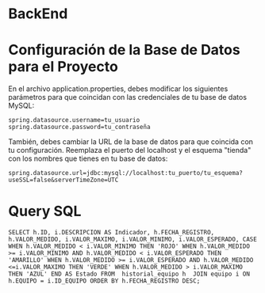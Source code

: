 # BackEnd

# Configuración de la Base de Datos para el Proyecto
En el archivo application.properties, debes modificar los siguientes parámetros para que coincidan con las credenciales de tu base de datos MySQL:
 
 `spring.datasource.username=tu_usuario
  spring.datasource.password=tu_contraseña`

También, debes cambiar la URL de la base de datos para que coincida con tu configuración. Reemplaza el puerto del localhost y el esquema "tienda" con los nombres que tienes en tu base de datos:

 `spring.datasource.url=jdbc:mysql://localhost:tu_puerto/tu_esquema?useSSL=false&serverTimeZone=UTC`

# Query SQL

 `SELECT h.ID, i.DESCRIPCION AS Indicador, h.FECHA_REGISTRO,  h.VALOR_MEDIDO, i.VALOR_MAXIMO, i.VALOR_MINIMO, i.VALOR_ESPERADO,
  CASE
    WHEN h.VALOR_MEDIDO < i.VALOR_MINIMO THEN 'ROJO' WHEN h.VALOR_MEDIDO >= i.VALOR_MINIMO AND h.VALOR_MEDIDO < i.VALOR_ESPERADO THEN 'AMARILLO' WHEN h.VALOR_MEDIDO >= i.VALOR_ESPERADO AND h.VALOR_MEDIDO <=i.VALOR_MAXIMO THEN 'VERDE' WHEN h.VALOR_MEDIDO > i.VALOR_MAXIMO THEN 'AZUL'
  END AS Estado FROM  historial_equipo h  JOIN equipo i ON h.EQUIPO = i.ID_EQUIPO ORDER BY h.FECHA_REGISTRO DESC;`

